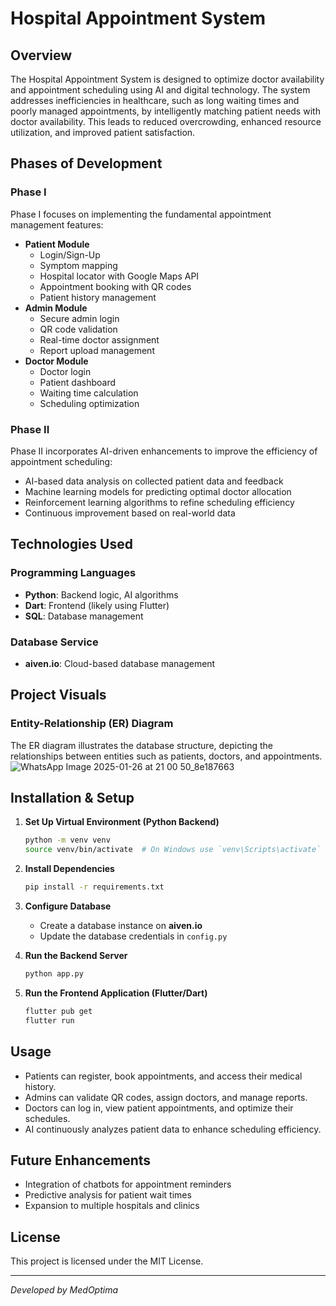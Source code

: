 # Hospital Appointment System

## Overview
The Hospital Appointment System is designed to optimize doctor availability and appointment scheduling using AI and digital technology. The system addresses inefficiencies in healthcare, such as long waiting times and poorly managed appointments, by intelligently matching patient needs with doctor availability. This leads to reduced overcrowding, enhanced resource utilization, and improved patient satisfaction.

## Phases of Development

### **Phase I**
Phase I focuses on implementing the fundamental appointment management features:
- **Patient Module**
  - Login/Sign-Up
  - Symptom mapping
  - Hospital locator with Google Maps API
  - Appointment booking with QR codes
  - Patient history management
- **Admin Module**
  - Secure admin login
  - QR code validation
  - Real-time doctor assignment
  - Report upload management
- **Doctor Module**
  - Doctor login
  - Patient dashboard
  - Waiting time calculation
  - Scheduling optimization

### **Phase II**
Phase II incorporates AI-driven enhancements to improve the efficiency of appointment scheduling:
- AI-based data analysis on collected patient data and feedback
- Machine learning models for predicting optimal doctor allocation
- Reinforcement learning algorithms to refine scheduling efficiency
- Continuous improvement based on real-world data

## Technologies Used

### **Programming Languages**
- **Python**: Backend logic, AI algorithms
- **Dart**: Frontend (likely using Flutter)
- **SQL**: Database management

### **Database Service**
- **aiven.io**: Cloud-based database management

## Project Visuals

### **Entity-Relationship (ER) Diagram**
The ER diagram illustrates the database structure, depicting the relationships between entities such as patients, doctors, and appointments.
![WhatsApp Image 2025-01-26 at 21 00 50_8e187663](https://github.com/user-attachments/assets/bb08d397-232d-4bf2-9c80-fb71d08c20ca)


## Installation & Setup

1. **Set Up Virtual Environment (Python Backend)**
   ```bash
   python -m venv venv
   source venv/bin/activate  # On Windows use `venv\Scripts\activate`
   ```

2. **Install Dependencies**
   ```bash
   pip install -r requirements.txt
   ```

3. **Configure Database**
   - Create a database instance on **aiven.io**
   - Update the database credentials in `config.py`

4. **Run the Backend Server**
   ```bash
   python app.py
   ```

5. **Run the Frontend Application (Flutter/Dart)**
   ```bash
   flutter pub get
   flutter run
   ```

## Usage
- Patients can register, book appointments, and access their medical history.
- Admins can validate QR codes, assign doctors, and manage reports.
- Doctors can log in, view patient appointments, and optimize their schedules.
- AI continuously analyzes patient data to enhance scheduling efficiency.

## Future Enhancements
- Integration of chatbots for appointment reminders
- Predictive analysis for patient wait times
- Expansion to multiple hospitals and clinics

## License
This project is licensed under the MIT License.

---
*Developed by MedOptima*

